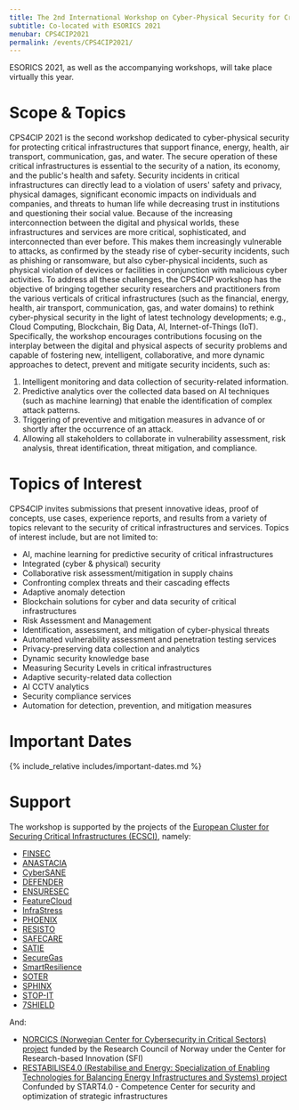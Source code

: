 ```yaml
---
title: The 2nd International Workshop on Cyber-Physical Security for Critical Infrastructures Protection (CPS4CIP 2021)
subtitle: Co-located with ESORICS 2021
menubar: CPS4CIP2021
permalink: /events/CPS4CIP2021/
---
```


ESORICS 2021, as well as the accompanying workshops, will take place virtually this year.

# Scope & Topics
CPS4CIP 2021 is the second workshop dedicated to cyber-physical security for protecting critical infrastructures that support finance, energy, health, air transport, communication, gas, and water. The secure operation of these critical infrastructures is essential to the security of a nation, its economy, and the public's health and safety. Security incidents in critical infrastructures can directly lead to a violation of users' safety and privacy, physical damages, significant economic impacts on individuals and companies, and threats to human life while decreasing trust in institutions and questioning their social value. Because of the increasing interconnection between the digital and physical worlds, these infrastructures and services are more critical, sophisticated, and interconnected than ever before. This makes them increasingly vulnerable to attacks, as confirmed by the steady rise of cyber-security incidents, such as phishing or ransomware, but also cyber-physical incidents, such as physical violation of devices or facilities in conjunction with malicious cyber activities.
To address all these challenges, the CPS4CIP workshop has the objective of bringing together security researchers and practitioners from the various verticals of critical infrastructures (such as the financial, energy, health, air transport, communication, gas, and water domains) to rethink cyber-physical security in the light of latest technology developments; e.g., Cloud Computing, Blockchain, Big Data, AI, Internet-of-Things (IoT). Specifically, the workshop encourages contributions focusing on the interplay between the digital and physical aspects of security problems and capable of fostering new, intelligent, collaborative, and more dynamic approaches to detect, prevent and mitigate security incidents, such as:
1.	Intelligent monitoring and data collection of security-related information.
2.	Predictive analytics over the collected data based on AI techniques (such as machine learning) that enable the identification of complex attack patterns.
3.	Triggering of preventive and mitigation measures in advance of or shortly after the occurrence of an attack.
4.	Allowing all stakeholders to collaborate in vulnerability assessment, risk analysis, threat identification, threat mitigation, and compliance.

# Topics of Interest
CPS4CIP invites submissions that present innovative ideas, proof of concepts, use cases, experience reports, and results from a variety of topics relevant to the security of critical infrastructures and services. Topics of interest include, but are not limited to:
- AI, machine learning for predictive security of critical infrastructures
- Integrated (cyber & physical) security
- Collaborative risk assessment/mitigation in supply chains
- Confronting complex threats and their cascading effects
- Adaptive anomaly detection
- Blockchain solutions for cyber and data security of critical infrastructures 
- Risk Assessment and Management 
- Identification, assessment, and mitigation of cyber-physical threats
- Automated vulnerability assessment and penetration testing services
- Privacy-preserving data collection and analytics
- Dynamic security knowledge base
- Measuring Security Levels in critical infrastructures
- Adaptive security-related data collection
- AI CCTV analytics
- Security compliance services
- Automation for detection, prevention, and mitigation measures

# Important Dates
{% include_relative includes/important-dates.md %}

# Support
The workshop is supported by the projects of the [European Cluster for Securing Critical Infrastructures (ECSCI)](https://www.finsec-project.eu/ecsci), namely:
- [FINSEC](https://www.finsec-project.eu) 
- [ANASTACIA](http://www.anastacia-h2020.eu/) 
- [CyberSANE](https://www.cybersane-project.eu/)
- [DEFENDER](https://defender-project.eu/) 
- [ENSURESEC](http://www.ensuresec.eu/)
- [FeatureCloud](https://featurecloud.eu/)
- [InfraStress](https://www.infrastress.eu/) 
- [PHOENIX](https://phoenix-h2020.eu/)
- [RESISTO](http://www.resistoproject.eu/) 
- [SAFECARE](https://www.safecare-project.eu/) 
- [SATIE](http://satie-h2020.eu) 
- [SecureGas](https://www.securegas-project.eu/) 
- [SmartResilience](http://www.smartresilience.eu-vri.eu)
- [SOTER](https://soterproject.eu/)
- [SPHINX](https://sphinx-project.eu/) 
- [STOP-IT](https://stop-it-project.eu/)
- [7SHIELD](https://www.7shield.eu/)

And:
- [NORCICS (Norwegian Center for Cybersecurity in Critical Sectors) project](https://www.ntnu.edu/norcics) funded by the Research Council of Norway under the Center for Research-based Innovation (SFI)
- [RESTABILISE4.0 (Restabilise and Energy: Specialization of Enabling Technologies for Balancing Energy Infrastructures and Systems) project](http://www.restabilise4-0.it/) Confunded by START4.0 - Competence Center for security and optimization of strategic infrastructures